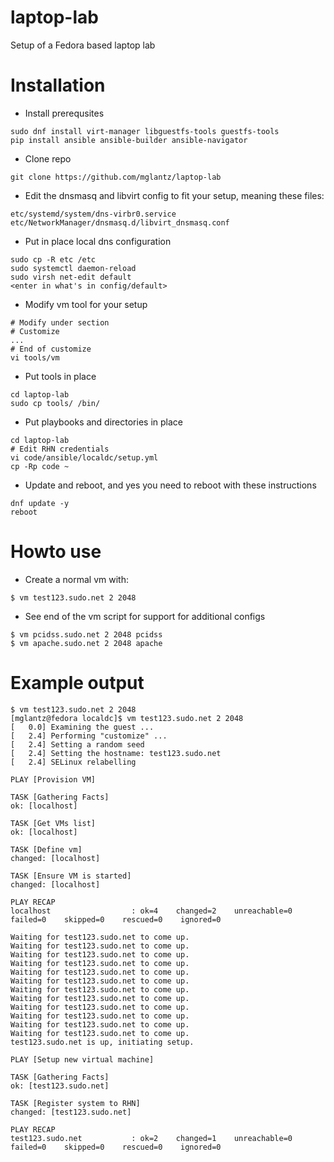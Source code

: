 # laptop-lab
Setup of a Fedora based laptop lab

# Installation
* Install prerequsites
```
sudo dnf install virt-manager libguestfs-tools guestfs-tools
pip install ansible ansible-builder ansible-navigator
```

* Clone repo
```
git clone https://github.com/mglantz/laptop-lab
```
* Edit the dnsmasq and libvirt config to fit your setup, meaning these files:
```
etc/systemd/system/dns-virbr0.service
etc/NetworkManager/dnsmasq.d/libvirt_dnsmasq.conf
```
* Put in place local dns configuration
```
sudo cp -R etc /etc
sudo systemctl daemon-reload
sudo virsh net-edit default
<enter in what's in config/default>
```
* Modify vm tool for your setup
```
# Modify under section
# Customize
...
# End of customize
vi tools/vm
```
* Put tools in place
```
cd laptop-lab
sudo cp tools/ /bin/
```
* Put playbooks and directories in place
```
cd laptop-lab
# Edit RHN credentials
vi code/ansible/localdc/setup.yml
cp -Rp code ~
```
* Update and reboot, and yes you need to reboot with these instructions
```
dnf update -y
reboot
```

# Howto use
* Create a normal vm with:
```
$ vm test123.sudo.net 2 2048
```
* See end of the vm script for support for additional configs
```
$ vm pcidss.sudo.net 2 2048 pcidss
$ vm apache.sudo.net 2 2048 apache
```

# Example output
```
$ vm test123.sudo.net 2 2048
[mglantz@fedora localdc]$ vm test123.sudo.net 2 2048
[   0.0] Examining the guest ...
[   2.4] Performing "customize" ...
[   2.4] Setting a random seed
[   2.4] Setting the hostname: test123.sudo.net
[   2.4] SELinux relabelling

PLAY [Provision VM] 

TASK [Gathering Facts] 
ok: [localhost]

TASK [Get VMs list] 
ok: [localhost]

TASK [Define vm] 
changed: [localhost]

TASK [Ensure VM is started] 
changed: [localhost]

PLAY RECAP 
localhost                  : ok=4    changed=2    unreachable=0    failed=0    skipped=0    rescued=0    ignored=0   

Waiting for test123.sudo.net to come up.
Waiting for test123.sudo.net to come up.
Waiting for test123.sudo.net to come up.
Waiting for test123.sudo.net to come up.
Waiting for test123.sudo.net to come up.
Waiting for test123.sudo.net to come up.
Waiting for test123.sudo.net to come up.
Waiting for test123.sudo.net to come up.
Waiting for test123.sudo.net to come up.
Waiting for test123.sudo.net to come up.
Waiting for test123.sudo.net to come up.
Waiting for test123.sudo.net to come up.
test123.sudo.net is up, initiating setup.

PLAY [Setup new virtual machine] 

TASK [Gathering Facts] 
ok: [test123.sudo.net]

TASK [Register system to RHN] 
changed: [test123.sudo.net]

PLAY RECAP 
test123.sudo.net           : ok=2    changed=1    unreachable=0    failed=0    skipped=0    rescued=0    ignored=0 
```
